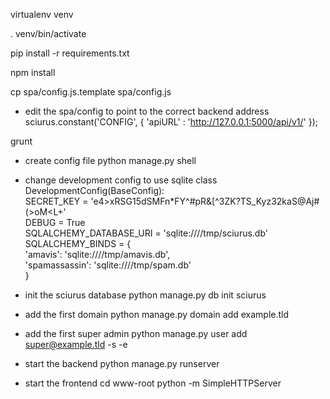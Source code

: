 virtualenv venv

. venv/bin/activate

pip install -r requirements.txt

npm install

cp spa/config.js.template spa/config.js

* edit the spa/config to point to the correct backend address
sciurus.constant('CONFIG', {
        'apiURL' : 'http://127.0.0.1:5000/api/v1/'
});


grunt

* create config file
python manage.py shell

* change development config to use sqlite
class DevelopmentConfig(BaseConfig):                                            
    SECRET_KEY = 'e4>xRSG15dSMFn*FY^#pR&[^3ZK?TS_Kyz32kaS@Aj#(>oM<L+'           
    DEBUG = True                                                                
    SQLALCHEMY_DATABASE_URI = 'sqlite:////tmp/sciurus.db'    
    SQLALCHEMY_BINDS = {                                                        
            'amavis': 'sqlite:////tmp/amavis.db',            
            'spamassassin': 'sqlite:////tmp/spam.db'         
    } 

* init the sciurus database
python manage.py db init sciurus

* add the first domain
python manage.py domain add example.tld

* add the first super admin
python manage.py user add super@example.tld -s -e

* start the backend 
python manage.py runserver

* start the frontend
cd www-root
python -m SimpleHTTPServer

